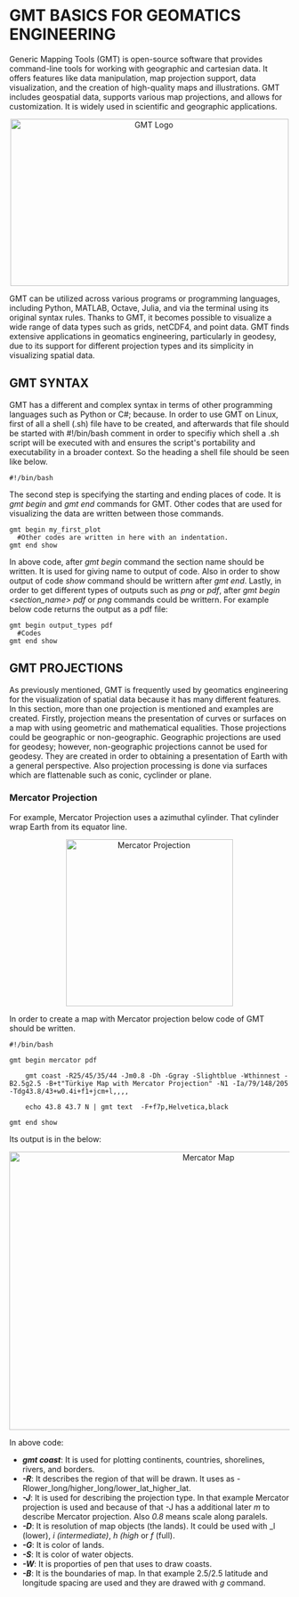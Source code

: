 # GMT BASICS FOR GEOMATICS ENGINEERING

Generic Mapping Tools (GMT) is open-source software that provides command-line tools for working with geographic and cartesian data. It offers features like data manipulation, map projection support, data visualization, and the creation of high-quality maps and illustrations. GMT includes geospatial data, supports various map projections, and allows for customization. It is widely used in scientific and geographic applications.

<p align = "center">
<img src="https://www.generic-mapping-tools.org/_static/gmt-logo.png" width="500" height="300" alt="GMT Logo">
</p>

GMT can be utilized across various programs or programming languages, including Python, MATLAB, Octave, Julia, and via the terminal using its original syntax rules. Thanks to GMT, it becomes possible to visualize a wide range of data types such as grids, netCDF4, and point data. GMT finds extensive applications in geomatics engineering, particularly in geodesy, due to its support for different projection types and its simplicity in visualizing spatial data.

## GMT SYNTAX

GMT has a different and complex syntax in terms of other programming languages such as Python or C#; because. In order to use GMT on Linux, first of all a shell (.sh) file have to be created, and afterwards that file should be started with #!/bin/bash comment in order to specifiy which shell a .sh script will be executed with and ensures the script's portability and executability in a broader context. So the heading a shell file should be seen like below.

```
#!/bin/bash
```

The second step is specifying the starting and ending places of code. It is _gmt begin_ and _gmt end_ commands for GMT. Other codes that are used for visualizing the data are written between those commands.

```
gmt begin my_first_plot
  #Other codes are written in here with an indentation.
gmt end show
```

In above code, after _gmt begin_ command the section name should be written. It is used for giving name to output of code. Also in order to show output of code _show_ command should be writtern after _gmt end_. Lastly, in order to get different types of outputs such as _png_ or _pdf_, after _gmt begin <section_name>_ _pdf_ or _png_ commands could be writtern. For example below code returns the output as a pdf file:

```
gmt begin output_types pdf
  #Codes
gmt end show
```
## GMT PROJECTIONS

As previously mentioned, GMT is frequently used by geomatics engineering for the visualization of spatial data because it has many different features. In this section, more than one projection is mentioned and examples are created. Firstly, projection means the presentation of curves or surfaces on a map with using geometric and mathematical equalities. Those projections could be geographic or non-geographic. Geographic projections are used for geodesy; however, non-geographic projections cannot be used for geodesy. They are created in order to obtaining a presentation of Earth with a general perspective. Also projection processing is done via surfaces which are flattenable such as conic, cyclinder or plane.

### Mercator Projection
For example, Mercator Projection uses a azimuthal cylinder. That cylinder wrap Earth from its equator line.

<p align = "center">
<img src=https://cdn.britannica.com/55/109155-050-9FE4B08C/simple-cylindrical-projection-earth-map-globe-mercator.jpg height="300" alt="Mercator Projection">
</p>

In order to create a map with Mercator projection below code of GMT should be written.

```
#!/bin/bash

gmt begin mercator pdf

	gmt coast -R25/45/35/44 -Jm0.8 -Dh -Ggray -Slightblue -Wthinnest -B2.5g2.5 -B+t"Türkiye Map with Mercator Projection" -N1 -Ia/79/148/205 -Tdg43.8/43+w0.4i+f1+jcm+l,,,,
	
	echo 43.8 43.7 N | gmt text  -F+f7p,Helvetica,black

gmt end show
```

Its output is in the below:

<p align = "center">
<img src="https://github.com/felsenfest7/GMT_Examples/assets/92101782/13bb0c9f-f646-4250-ab5d-686f825f3d43" width="700" height=500" alt="Mercator Map">
</p>

In above code:
* ***gmt coast***: It is used for plotting continents, countries, shorelines, rivers, and borders.
* ***-R***: It describes the region of that will be drawn. It uses as -Rlower_long/higher_long/lower_lat_higher_lat.
* ***-J***: It is used for describing the projection type. In that example Mercator projection is used and because of that -J has a additional later _m_ to describe Mercator projection. Also _0.8_ means scale along paralels.
* ***-D***: It is resolution of map objects (the lands). It could be used with _l (lower), _i (intermediate)_, _h (high_ or _f_ (full).
* ***-G***: It is color of lands.
* ***-S***: It is color of water objects.
* ***-W***: It is proporties of pen that uses to draw coasts.
* ***-B***: It is the boundaries of map. In that example 2.5/2.5 latitude and longitude spacing are used and they are drawed with _g_ command.














